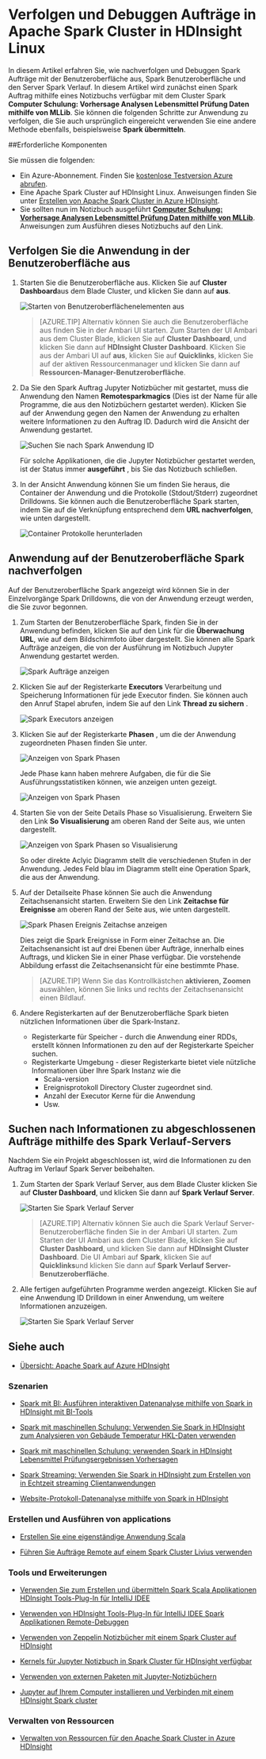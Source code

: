 <properties 
    pageTitle="Verfolgen und Debuggen Aufträge in Apache Spark cluster in HDInsight | Microsoft Azure" 
    description="Verwenden von aus UI, Spark Benutzeroberfläche und Spark Verlauf Server zum Nachverfolgen und Debuggen Aufträge in einem Cluster Spark in Azure HDInsight" 
    services="hdinsight" 
    documentationCenter="" 
    authors="nitinme" 
    manager="jhubbard" 
    editor="cgronlun"
    tags="azure-portal"/>

<tags 
    ms.service="hdinsight" 
    ms.workload="big-data" 
    ms.tgt_pltfrm="na" 
    ms.devlang="na" 
    ms.topic="article" 
    ms.date="08/25/2016" 
    ms.author="nitinme"/>

# <a name="track-and-debug-jobs-running-on-apache-spark-cluster-in-hdinsight-linux"></a>Verfolgen und Debuggen Aufträge in Apache Spark Cluster in HDInsight Linux

In diesem Artikel erfahren Sie, wie nachverfolgen und Debuggen Spark Aufträge mit der Benutzeroberfläche aus, Spark Benutzeroberfläche und den Server Spark Verlauf. In diesem Artikel wird zunächst einen Spark Auftrag mithilfe eines Notizbuchs verfügbar mit dem Cluster Spark **Computer Schulung: Vorhersage Analysen Lebensmittel Prüfung Daten mithilfe von MLLib**. Sie können die folgenden Schritte zur Anwendung zu verfolgen, die Sie auch ursprünglich eingereicht verwenden Sie eine andere Methode ebenfalls, beispielsweise **Spark übermitteln**.

##<a name="prerequisites"></a>Erforderliche Komponenten

Sie müssen die folgenden:

- Ein Azure-Abonnement. Finden Sie [kostenlose Testversion Azure abrufen](https://azure.microsoft.com/documentation/videos/get-azure-free-trial-for-testing-hadoop-in-hdinsight/).
- Eine Apache Spark Cluster auf HDInsight Linux. Anweisungen finden Sie unter [Erstellen von Apache Spark Cluster in Azure HDInsight](hdinsight-apache-spark-jupyter-spark-sql.md).
- Sie sollten nun im Notizbuch ausgeführt **[Computer Schulung: Vorhersage Analysen Lebensmittel Prüfung Daten mithilfe von MLLib](hdinsight-apache-spark-machine-learning-mllib-ipython.md)**. Anweisungen zum Ausführen dieses Notizbuchs auf den Link.  

## <a name="track-an-application-in-the-yarn-ui"></a>Verfolgen Sie die Anwendung in der Benutzeroberfläche aus

1. Starten Sie die Benutzeroberfläche aus. Klicken Sie auf **Cluster Dashboard**aus dem Blade Cluster, und klicken Sie dann auf **aus**.

    ![Starten von Benutzeroberflächenelementen aus](./media/hdinsight-apache-spark-job-debugging/launch-yarn-ui.png)

    >[AZURE.TIP] Alternativ können Sie auch die Benutzeroberfläche aus finden Sie in der Ambari UI starten. Zum Starten der UI Ambari aus dem Cluster Blade, klicken Sie auf **Cluster Dashboard**, und klicken Sie dann auf **HDInsight Cluster Dashboard**. Klicken Sie aus der Ambari UI auf **aus**, klicken Sie auf **Quicklinks**, klicken Sie auf der aktiven Ressourcenmanager und klicken Sie dann auf **Ressourcen-Manager-Benutzeroberfläche**.  

3. Da Sie den Spark Auftrag Jupyter Notizbücher mit gestartet, muss die Anwendung den Namen **Remotesparkmagics** (Dies ist der Name für alle Programme, die aus den Notizbüchern gestartet werden). Klicken Sie auf der Anwendung gegen den Namen der Anwendung zu erhalten weitere Informationen zu den Auftrag ID. Dadurch wird die Ansicht der Anwendung gestartet.

    ![Suchen Sie nach Spark Anwendung ID](./media/hdinsight-apache-spark-job-debugging/find-application-id.png)

    Für solche Applikationen, die die Jupyter Notizbücher gestartet werden, ist der Status immer **ausgeführt** , bis Sie das Notizbuch schließen.

4. In der Ansicht Anwendung können Sie um finden Sie heraus, die Container der Anwendung und die Protokolle (Stdout/Stderr) zugeordnet Drilldowns. Sie können auch die Benutzeroberfläche Spark starten, indem Sie auf die Verknüpfung entsprechend dem **URL nachverfolgen**, wie unten dargestellt. 

    ![Container Protokolle herunterladen](./media/hdinsight-apache-spark-job-debugging/download-container-logs.png)

## <a name="track-an-application-in-the-spark-ui"></a>Anwendung auf der Benutzeroberfläche Spark nachverfolgen

Auf der Benutzeroberfläche Spark angezeigt wird können Sie in der Einzelvorgänge Spark Drilldowns, die von der Anwendung erzeugt werden, die Sie zuvor begonnen.

1. Zum Starten der Benutzeroberfläche Spark, finden Sie in der Anwendung befinden, klicken Sie auf den Link für die **Überwachung URL**, wie auf dem Bildschirmfoto über dargestellt. Sie können alle Spark Aufträge anzeigen, die von der Ausführung im Notizbuch Jupyter Anwendung gestartet werden.

    ![Spark Aufträge anzeigen](./media/hdinsight-apache-spark-job-debugging/view-spark-jobs.png)

2. Klicken Sie auf der Registerkarte **Executors** Verarbeitung und Speicherung Informationen für jede Executor finden. Sie können auch den Anruf Stapel abrufen, indem Sie auf den Link **Thread zu sichern** .

    ![Spark Executors anzeigen](./media/hdinsight-apache-spark-job-debugging/view-spark-executors.png)
 
3. Klicken Sie auf der Registerkarte **Phasen** , um die der Anwendung zugeordneten Phasen finden Sie unter.

    ![Anzeigen von Spark Phasen](./media/hdinsight-apache-spark-job-debugging/view-spark-stages.png)

    Jede Phase kann haben mehrere Aufgaben, die für die Sie Ausführungsstatistiken können, wie anzeigen unten gezeigt.

    ![Anzeigen von Spark Phasen](./media/hdinsight-apache-spark-job-debugging/view-spark-stages-details.png) 

4. Starten Sie von der Seite Details Phase so Visualisierung. Erweitern Sie den Link **So Visualisierung** am oberen Rand der Seite aus, wie unten dargestellt.

    ![Anzeigen von Spark Phasen so Visualisierung](./media/hdinsight-apache-spark-job-debugging/view-spark-stages-dag-visualization.png)

    So oder direkte Aclyic Diagramm stellt die verschiedenen Stufen in der Anwendung. Jedes Feld blau im Diagramm stellt eine Operation Spark, die aus der Anwendung.

5. Auf der Detailseite Phase können Sie auch die Anwendung Zeitachsenansicht starten. Erweitern Sie den Link **Zeitachse für Ereignisse** am oberen Rand der Seite aus, wie unten dargestellt.

    ![Spark Phasen Ereignis Zeitachse anzeigen](./media/hdinsight-apache-spark-job-debugging/view-spark-stages-event-timeline.png)

    Dies zeigt die Spark Ereignisse in Form einer Zeitachse an. Die Zeitachsenansicht ist auf drei Ebenen über Aufträge, innerhalb eines Auftrags, und klicken Sie in einer Phase verfügbar. Die vorstehende Abbildung erfasst die Zeitachsenansicht für eine bestimmte Phase.

    >[AZURE.TIP] Wenn Sie das Kontrollkästchen **aktivieren, Zoomen** auswählen, können Sie links und rechts der Zeitachsenansicht einen Bildlauf.

6. Andere Registerkarten auf der Benutzeroberfläche Spark bieten nützlichen Informationen über die Spark-Instanz.

    * Registerkarte für Speicher - durch die Anwendung einer RDDs, erstellt können Informationen zu den auf der Registerkarte Speicher suchen.
    * Registerkarte Umgebung - dieser Registerkarte bietet viele nützliche Informationen über Ihre Spark Instanz wie die 
        * Scala-version
        * Ereignisprotokoll Directory Cluster zugeordnet sind.
        * Anzahl der Executor Kerne für die Anwendung
        * Usw.

## <a name="find-information-about-completed-jobs-using-the-spark-history-server"></a>Suchen nach Informationen zu abgeschlossenen Aufträge mithilfe des Spark Verlauf-Servers

Nachdem Sie ein Projekt abgeschlossen ist, wird die Informationen zu den Auftrag im Verlauf Spark Server beibehalten.

1. Zum Starten der Spark Verlauf Server, aus dem Blade Cluster klicken Sie auf **Cluster Dashboard**, und klicken Sie dann auf **Spark Verlauf Server**.

    ![Starten Sie Spark Verlauf Server](./media/hdinsight-apache-spark-job-debugging/launch-spark-history-server.png)

    >[AZURE.TIP] Alternativ können Sie auch die Spark Verlauf Server-Benutzeroberfläche finden Sie in der Ambari UI starten. Zum Starten der UI Ambari aus dem Cluster Blade, klicken Sie auf **Cluster Dashboard**, und klicken Sie dann auf **HDInsight Cluster Dashboard**. Die UI Ambari auf **Spark**, klicken Sie auf **Quicklinks**und klicken Sie dann auf **Spark Verlauf Server-Benutzeroberfläche**.

2. Alle fertigen aufgeführten Programme werden angezeigt. Klicken Sie auf eine Anwendung ID Drilldown in einer Anwendung, um weitere Informationen anzuzeigen.

    ![Starten Sie Spark Verlauf Server](./media/hdinsight-apache-spark-job-debugging/view-completed-applications.png)
    

## <a name="seealso"></a>Siehe auch


* [Übersicht: Apache Spark auf Azure HDInsight](hdinsight-apache-spark-overview.md)

### <a name="scenarios"></a>Szenarien

* [Spark mit BI: Ausführen interaktiven Datenanalyse mithilfe von Spark in HDInsight mit BI-Tools](hdinsight-apache-spark-use-bi-tools.md)

* [Spark mit maschinellen Schulung: Verwenden Sie Spark in HDInsight zum Analysieren von Gebäude Temperatur HKL-Daten verwenden](hdinsight-apache-spark-ipython-notebook-machine-learning.md)

* [Spark mit maschinellen Schulung: verwenden Spark in HDInsight Lebensmittel Prüfungsergebnissen Vorhersagen](hdinsight-apache-spark-machine-learning-mllib-ipython.md)

* [Spark Streaming: Verwenden Sie Spark in HDInsight zum Erstellen von in Echtzeit streaming Clientanwendungen](hdinsight-apache-spark-eventhub-streaming.md)

* [Website-Protokoll-Datenanalyse mithilfe von Spark in HDInsight](hdinsight-apache-spark-custom-library-website-log-analysis.md)

### <a name="create-and-run-applications"></a>Erstellen und Ausführen von applications

* [Erstellen Sie eine eigenständige Anwendung Scala](hdinsight-apache-spark-create-standalone-application.md)

* [Führen Sie Aufträge Remote auf einem Spark Cluster Livius verwenden](hdinsight-apache-spark-livy-rest-interface.md)

### <a name="tools-and-extensions"></a>Tools und Erweiterungen

* [Verwenden Sie zum Erstellen und übermitteln Spark Scala Applikationen HDInsight Tools-Plug-In für IntelliJ IDEE](hdinsight-apache-spark-intellij-tool-plugin.md)

* [Verwenden von HDInsight Tools-Plug-In für IntelliJ IDEE Spark Applikationen Remote-Debuggen](hdinsight-apache-spark-intellij-tool-plugin-debug-jobs-remotely.md)

* [Verwenden von Zeppelin Notizbücher mit einem Spark Cluster auf HDInsight](hdinsight-apache-spark-use-zeppelin-notebook.md)

* [Kernels für Jupyter Notizbuch in Spark Cluster für HDInsight verfügbar](hdinsight-apache-spark-jupyter-notebook-kernels.md)

* [Verwenden von externen Paketen mit Jupyter-Notizbüchern](hdinsight-apache-spark-jupyter-notebook-use-external-packages.md)

* [Jupyter auf Ihrem Computer installieren und Verbinden mit einem HDInsight Spark cluster](hdinsight-apache-spark-jupyter-notebook-install-locally.md)

### <a name="manage-resources"></a>Verwalten von Ressourcen

* [Verwalten von Ressourcen für den Apache Spark Cluster in Azure HDInsight](hdinsight-apache-spark-resource-manager.md)
